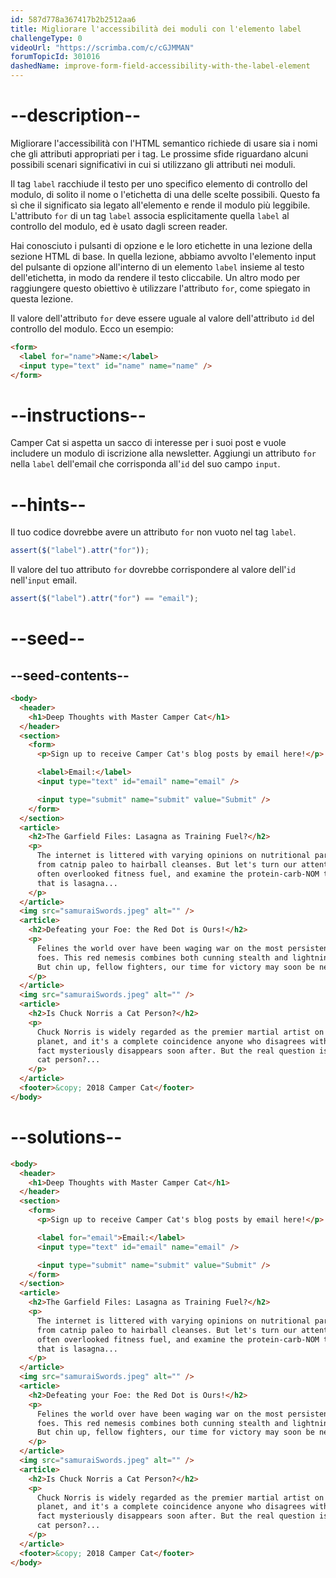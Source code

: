 ```yaml
---
id: 587d778a367417b2b2512aa6
title: Migliorare l'accessibilità dei moduli con l'elemento label
challengeType: 0
videoUrl: "https://scrimba.com/c/cGJMMAN"
forumTopicId: 301016
dashedName: improve-form-field-accessibility-with-the-label-element
---
```


# --description--

Migliorare l'accessibilità con l'HTML semantico richiede di usare sia i nomi che gli attributi appropriati per i tag. Le prossime sfide riguardano alcuni possibili scenari significativi in cui si utilizzano gli attributi nei moduli.

Il tag `label` racchiude il testo per uno specifico elemento di controllo del modulo, di solito il nome o l'etichetta di una delle scelte possibili. Questo fa sì che il significato sia legato all'elemento e rende il modulo più leggibile. L'attributo `for` di un tag `label` associa esplicitamente quella `label` al controllo del modulo, ed è usato dagli screen reader.

Hai conosciuto i pulsanti di opzione e le loro etichette in una lezione della sezione HTML di base. In quella lezione, abbiamo avvolto l'elemento input del pulsante di opzione all'interno di un elemento `label` insieme al testo dell'etichetta, in modo da rendere il testo cliccabile. Un altro modo per raggiungere questo obiettivo è utilizzare l'attributo `for`, come spiegato in questa lezione.

Il valore dell'attributo `for` deve essere uguale al valore dell'attributo `id` del controllo del modulo. Ecco un esempio:

```html
<form>
  <label for="name">Name:</label>
  <input type="text" id="name" name="name" />
</form>
```

# --instructions--

Camper Cat si aspetta un sacco di interesse per i suoi post e vuole includere un modulo di iscrizione alla newsletter. Aggiungi un attributo `for` nella `label` dell'email che corrisponda all'`id` del suo campo `input`.

# --hints--

Il tuo codice dovrebbe avere un attributo `for` non vuoto nel tag `label`.

```js
assert($("label").attr("for"));
```

Il valore del tuo attributo `for` dovrebbe corrispondere al valore dell'`id` nell'`input` email.

```js
assert($("label").attr("for") == "email");
```

# --seed--

## --seed-contents--

```html
<body>
  <header>
    <h1>Deep Thoughts with Master Camper Cat</h1>
  </header>
  <section>
    <form>
      <p>Sign up to receive Camper Cat's blog posts by email here!</p>

      <label>Email:</label>
      <input type="text" id="email" name="email" />

      <input type="submit" name="submit" value="Submit" />
    </form>
  </section>
  <article>
    <h2>The Garfield Files: Lasagna as Training Fuel?</h2>
    <p>
      The internet is littered with varying opinions on nutritional paradigms,
      from catnip paleo to hairball cleanses. But let's turn our attention to an
      often overlooked fitness fuel, and examine the protein-carb-NOM trifecta
      that is lasagna...
    </p>
  </article>
  <img src="samuraiSwords.jpeg" alt="" />
  <article>
    <h2>Defeating your Foe: the Red Dot is Ours!</h2>
    <p>
      Felines the world over have been waging war on the most persistent of
      foes. This red nemesis combines both cunning stealth and lightning speed.
      But chin up, fellow fighters, our time for victory may soon be near...
    </p>
  </article>
  <img src="samuraiSwords.jpeg" alt="" />
  <article>
    <h2>Is Chuck Norris a Cat Person?</h2>
    <p>
      Chuck Norris is widely regarded as the premier martial artist on the
      planet, and it's a complete coincidence anyone who disagrees with this
      fact mysteriously disappears soon after. But the real question is, is he a
      cat person?...
    </p>
  </article>
  <footer>&copy; 2018 Camper Cat</footer>
</body>
```

# --solutions--

```html
<body>
  <header>
    <h1>Deep Thoughts with Master Camper Cat</h1>
  </header>
  <section>
    <form>
      <p>Sign up to receive Camper Cat's blog posts by email here!</p>

      <label for="email">Email:</label>
      <input type="text" id="email" name="email" />

      <input type="submit" name="submit" value="Submit" />
    </form>
  </section>
  <article>
    <h2>The Garfield Files: Lasagna as Training Fuel?</h2>
    <p>
      The internet is littered with varying opinions on nutritional paradigms,
      from catnip paleo to hairball cleanses. But let's turn our attention to an
      often overlooked fitness fuel, and examine the protein-carb-NOM trifecta
      that is lasagna...
    </p>
  </article>
  <img src="samuraiSwords.jpeg" alt="" />
  <article>
    <h2>Defeating your Foe: the Red Dot is Ours!</h2>
    <p>
      Felines the world over have been waging war on the most persistent of
      foes. This red nemesis combines both cunning stealth and lightning speed.
      But chin up, fellow fighters, our time for victory may soon be near...
    </p>
  </article>
  <img src="samuraiSwords.jpeg" alt="" />
  <article>
    <h2>Is Chuck Norris a Cat Person?</h2>
    <p>
      Chuck Norris is widely regarded as the premier martial artist on the
      planet, and it's a complete coincidence anyone who disagrees with this
      fact mysteriously disappears soon after. But the real question is, is he a
      cat person?...
    </p>
  </article>
  <footer>&copy; 2018 Camper Cat</footer>
</body>
```
